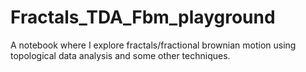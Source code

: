 # Fractals_TDA_Fbm_playground
A notebook where I explore fractals/fractional brownian motion using topological data analysis and some other techniques. 
